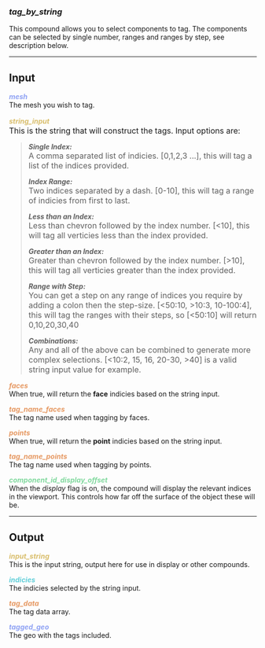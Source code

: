 ### ***tag_by_string***
This compound allows you to select components to tag.  The components can be selected by single number, ranges and ranges by step, see description below.<br />

***
## Input
<span style="color:#90A3F4">***mesh***</span>
<br />The mesh you wish to tag.

<span style="color:#D9BE6C">***string_input***</span>
<font size =3><br />This is the string that will construct the tags.  Input options are:</font>
>***Single Index:***<br />
><font size =3>A comma separated list of indicies. [0,1,2,3 ...], this will tag a list of the indices provided.</font>
>
>***Index Range:***<br />
><font size =3>Two indices separated by a dash. [0-10], this will tag a range of indicies from first to last.</font>
>
>***Less than an Index:***<br />
><font size =3>Less than chevron followed by the index number. [<10], this will tag all verticies less than the index provided.</font>
>
>***Greater than an Index:***<br />
><font size =3>Greater than chevron followed by the index number. [>10], this will tag all verticies greater than the index provided.</font>
>
>***Range with Step:***<br />
><font size =3>You can get a step on any range of indices you require by adding a colon then the step-size. [<50:10, >10:3, 10-100:4], this will tag the ranges with their steps, so [<50:10] will return 0,10,20,30,40</font>
>
>***Combinations:***<br />
><font size =3>Any and all of the above can be combined to generate more complex selections. [<10:2, 15, 16, 20-30, >40] is a valid string input value for example.</font>
>

<span style="color:#E69963">***faces***</span>
<br />When true, will return the **face** indicies based on the string input.

<span style="color:#E69963">***tag_name_faces***</span>
<br />The tag name used when tagging by faces.

<span style="color:#E69963">***points***</span>
<br />When true, will return the **point** indicies based on the string input.

<span style="color:#E69963">***tag_name_points***</span>
<br />The tag name used when tagging by points.

<span style="color:#82D99F">***component_id_display_offset***</span>
<br />When the *display* flag is on, the compound will display the relevant indices in the viewport.  This controls how far off the surface of the object these will be.

***
## Output
<span style="color:#D9BE6C">***input_string***</span>
<br />This is the input string, output here for use in display or other compounds.

<span style="color:#62CFD9">***indicies***</span>
<br />The indicies selected by the string input.

<span style="color:#E69963">***tag_data***</span>
<br />The tag data array.

<span style="color:#90A3F4">***tagged_geo***</span>
<br />The geo with the tags included.

